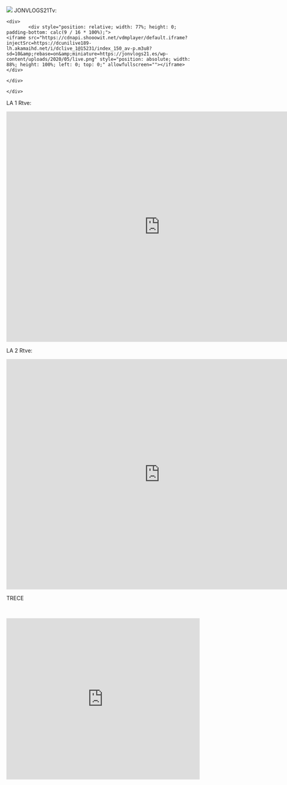 
<img style="-webkit-user-select: none;margin: auto;" src="https://jonvlogs21.es/wp-content/uploads/2020/01/dfd4b155-5ef0-4735-9bd9-819d75c434fd_200x200.png">
JONVLOGS21Tv:

<div class="col-md-12 appMarcoTam6 estilo_  estilo_titulo_  estilo_entradilla_ ">



	<div>
			<div style="position: relative; width: 77%; height: 0; padding-bottom: calc(9 / 16 * 100%);">
    <iframe src="https://cdnapi.shooowit.net/vdmplayer/default.iframe?injectSrc=https://dcunilive189-lh.akamaihd.net/i/dclive_1@15231/index_150_av-p.m3u8?sd=10&amp;rebase=on&amp;miniature=https://jonvlogs21.es/wp-content/uploads/2020/05/live.png" style="position: absolute; width: 88%; height: 100%; left: 0; top: 0;" allowfullscreen=""></iframe></div>

	</div>

	</div>
 LA 1 Rtve:
<iframe src="https://jonvlogs21.es/wp-content/uploads/2020/07/live_Github.html" 
marginwidth="0" marginheight="0" name="ventana_iframe" scrolling="no" border="0" 
frameborder="0" width="800" height="600">
</iframe>

LA 2 Rtve:
<iframe src="https://jonvlogs21.es/wp-content/uploads/2020/07/live_Github-1.html" 
marginwidth="0" marginheight="0" name="ventana_iframe" scrolling="no" border="0" 
frameborder="0" width="800" height="600">
</iframe>

TRECE
<div class="col-xs-12 col-md-7 col-md-offset-1 playerHolder   " style="padding-top: 30px; padding-bottom: 30px;"><iframe allowfullscreen="true" webkitallowfullscreen="true" mozallowfullscreen="true" oallowfullscreen="true" msallowfullscreen="true" width="16px" height="9px" style="max-width: 100%; max-height: 100%; overflow: hidden; width: 100%; height: 420px;" class="hcenter" id="n3LiveIframe" frameborder="0" marginheight="0px" marginwidth="0px" src="http://shares.enetres.net/live.php?source=CoreV1&amp;v=091DB7AFBD77442B9BA2F141DCC182F5021&amp;view=embed&amp;rnd=0.35024366189133627"><p>Tu navegador no soporta frames.</p></iframe></div>
